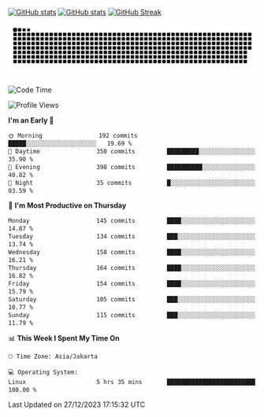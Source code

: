 [![GitHub stats](https://github-readme-stats.vercel.app/api?username=aurelioklv&card_width=500&show_icons=true&rank_icon=github&theme=solarized-dark#gh-dark-mode-only)](https://github.com/anuraghazra/github-readme-stats#gh-dark-mode-only)
[![GitHub stats](https://github-readme-stats.vercel.app/api?username=aurelioklv&card_width=500&show_icons=true&rank_icon=github&theme=buefy#gh-light-mode-only)](https://github.com/anuraghazra/github-readme-stats#gh-light-mode-only)
[![GitHub Streak](https://streak-stats.demolab.com/?user=aurelioklv&card_width=336&theme=solarized-dark)](https://git.io/streak-stats)

<picture>
  <source media="(prefers-color-scheme: dark)" srcset="https://raw.githubusercontent.com/aurelioklv/aurelioklv/snake-output/github-contribution-grid-snake-dark.svg">
  <source media="(prefers-color-scheme: light)" srcset="https://raw.githubusercontent.com/aurelioklv/aurelioklv/snake-output/github-contribution-grid-snake.svg">
  <img alt="github contribution grid snake animation" src="https://raw.githubusercontent.com/aurelioklv/aurelioklv/snake-output/github-contribution-grid-snake.svg">
</picture>

<!--START_SECTION:waka-->
![Code Time](http://img.shields.io/badge/Code%20Time-352%20hrs%2055%20mins-blue)

![Profile Views](http://img.shields.io/badge/Profile%20Views-28-blue)

**I'm an Early 🐤** 

```text
🌞 Morning                192 commits         █████░░░░░░░░░░░░░░░░░░░░   19.69 % 
🌆 Daytime                350 commits         █████████░░░░░░░░░░░░░░░░   35.90 % 
🌃 Evening                398 commits         ██████████░░░░░░░░░░░░░░░   40.82 % 
🌙 Night                  35 commits          █░░░░░░░░░░░░░░░░░░░░░░░░   03.59 % 
```
📅 **I'm Most Productive on Thursday** 

```text
Monday                   145 commits         ████░░░░░░░░░░░░░░░░░░░░░   14.87 % 
Tuesday                  134 commits         ███░░░░░░░░░░░░░░░░░░░░░░   13.74 % 
Wednesday                158 commits         ████░░░░░░░░░░░░░░░░░░░░░   16.21 % 
Thursday                 164 commits         ████░░░░░░░░░░░░░░░░░░░░░   16.82 % 
Friday                   154 commits         ████░░░░░░░░░░░░░░░░░░░░░   15.79 % 
Saturday                 105 commits         ███░░░░░░░░░░░░░░░░░░░░░░   10.77 % 
Sunday                   115 commits         ███░░░░░░░░░░░░░░░░░░░░░░   11.79 % 
```


📊 **This Week I Spent My Time On** 

```text
🕑︎ Time Zone: Asia/Jakarta

💻 Operating System: 
Linux                    5 hrs 35 mins       █████████████████████████   100.00 % 
```


 Last Updated on 27/12/2023 17:15:32 UTC
<!--END_SECTION:waka-->
